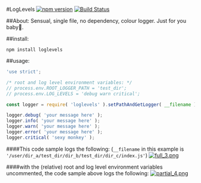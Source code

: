 #LogLevels [![npm version](https://badge.fury.io/js/loglevels.svg)](https://badge.fury.io/js/loglevels) [![Build Status](https://travis-ci.org/msteckyefantis/loglevels.svg?branch=master)](https://travis-ci.org/msteckyefantis/loglevels)

##About:
Sensual, single file, no dependency, colour logger. Just for you baby🐬.

##install:

```
npm install loglevels
```

##usage:

```.js
'use strict';

/* root and log level environment variables: */
// process.env.ROOT_LOGGER_PATH = 'test_dir';
// process.env.LOG_LEVELS = 'debug warn critical';

const logger = require( 'loglevels' ).setPathAndGetLogger( __filename );

logger.debug( 'your message here' );
logger.info( 'your message here' );
logger.warn( 'your message here' );
logger.error( 'your message here' );
logger.critical( 'sexy monkey' );

```

####This code sample logs the following:
(`__filename` in this example is `'/user/dir_a/test_dir/dir_b/test_dir/dir_c/index.js'`)
[![full_3.png](https://s16.postimg.org/yojpptcgl/full_3.png)](https://postimg.org/image/kuvd0rjv5/)


####with the (relative) root and log level environment variables uncommented, the code sample above logs the following:
[![partial_4.png](https://s3.postimg.org/be4k4luj7/partial_4.png)](https://postimg.org/image/z53xmpuq7/)
